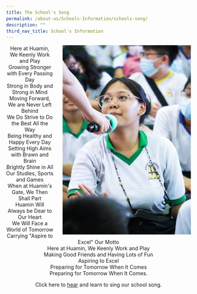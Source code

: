 ```yaml
---
title: The School's Song
permalink: /about-us/Schools-Information/schools-song/
description: ""
third_nav_title: School's Information
---
```

<p>
<img src="/images/DSC03284.jpg" style="float:right; margin-left:25px; width:350px;height:515px;">
<center>Here at Huamin, We Keenly Work and Play<br>
Growing Stronger with Every Passing Day<br>
Strong in Body and Strong in Mind<br>
Moving Forward, We are Never Left Behind<br>
We Do Strive to Do the Best All the Way<br>
Being Healthy and Happy Every Day<br>
Setting High Aims with Brawn and Brain<br>
Brightly Shine in All Our Studies, Sports and Games<br>
When at Huamin's Gate, We Then Shall Part<br>
Huamin Will Always be Dear to Our Heart<br>
We Will Face a World of Tomorrow<br>
Carrying "Aspire to Excel" Our Motto<br>
Here at Huamin, We Keenly Work and Play<br>
Making Good Friends and Having Lots of Fun<br>
Aspiring to Excel<br>
Preparing for Tomorrow When It Comes<br>
Preparing for Tomorrow When It Comes.<br>
</p>

Click here to <u>hear</u> and learn to sing our school song.